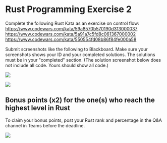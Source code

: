 # Rust Programming Exercise 2

Complete the following Rust Kata as an exercise on control flow:
https://www.codewars.com/kata/59a8570b570190d313000037
https://www.codewars.com/kata/5a91a7c5fd8c061367000002
https://www.codewars.com/kata/550554fd08b86f84fe000a58

Submit screenshots like the following to Blackboard. Make sure your screenshots shows your ID and your completed solutions. 
The solutions must be in your "completed" section. (The solution screenshot below does not include all code. Yours should show all code.)

![](https://i.imgur.com/ZSilFt9.png)

![](https://i.imgur.com/igRrP91.png)

## Bonus points (x2) for the one(s) who reach the highest level in Rust

To claim your bonus points, post your Rust rank and percentage in the Q&A channel in Teams before the deadline.

![](https://i.imgur.com/oJNrVRV.png)
